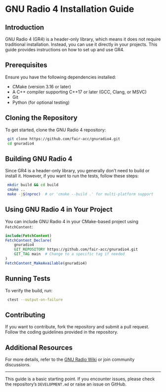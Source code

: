 # GNU Radio 4 Installation Guide

## Introduction
GNU Radio 4 (GR4) is a header-only library, which means it does not require traditional installation. Instead, you can use it directly in your projects. This guide provides instructions on how to set up and use GR4.

## Prerequisites
Ensure you have the following dependencies installed:
- CMake (version 3.16 or later)
- A C++ compiler supporting C++17 or later (GCC, Clang, or MSVC)
- Git
- Python (for optional testing)

## Cloning the Repository
To get started, clone the GNU Radio 4 repository:
```bash
 git clone https://github.com/fair-acc/gnuradio4.git
 cd gnuradio4
```

## Building GNU Radio 4
Since GR4 is a header-only library, you generally don’t need to build or install it. However, if you want to run the tests, follow these steps:
```bash
 mkdir build && cd build
 cmake ..
 make -j$(nproc)  # or 'cmake --build .' for multi-platform support
```

## Using GNU Radio 4 in Your Project
You can include GNU Radio 4 in your CMake-based project using `FetchContent`:
```cmake
include(FetchContent)
FetchContent_Declare(
    gnuradio4
    GIT_REPOSITORY https://github.com/fair-acc/gnuradio4.git
    GIT_TAG main  # Change to a specific tag if needed
)
FetchContent_MakeAvailable(gnuradio4)
```

## Running Tests
To verify the build, run:
```bash
 ctest --output-on-failure
```

## Contributing
If you want to contribute, fork the repository and submit a pull request. Follow the coding guidelines provided in the repository.

## Additional Resources
For more details, refer to the [GNU Radio Wiki](https://wiki.gnuradio.org) or join community discussions.

---

This guide is a basic starting point. If you encounter issues, please check the repository’s `DEVELOPMENT.md` or raise an issue on GitHub.

